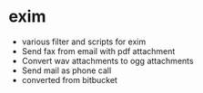 # exim

- various filter and scripts for exim
- Send fax from email with pdf attachment
- Convert wav attachments to ogg attachments
- Send mail as phone call
- converted from bitbucket

